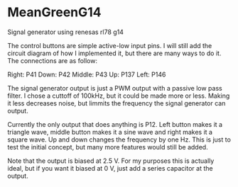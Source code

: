 # MeanGreenG14
Signal generator using renesas rl78 g14

The control buttons are simple active-low input pins. I will still add the circuit diagram of how I implemented it, but there are many ways to do it. The connections are as follow:

Right:  P41
Down:   P42
Middle: P43
Up:     P137
Left:   P146

The signal generator output is just a PWM output with a passive low pass filter. I chose a cuttoff of 100kHz, but it could be made more or less. Making it less decreases noise, but limmits the frequency the signal generator can output.

Currently the only output that does anything is P12. Left button makes it a triangle wave, middle button makes it a sine wave and right makes it a square wave. Up and down changes the frequency by one Hz. This is just to test the initial concept, but many more features would still be added.

Note that the output is biased at 2.5 V. For my purposes this is actually ideal, but if you want it biased at 0 V, just add a series capacitor at the output.
